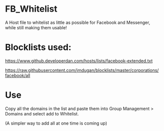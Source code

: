 # FB_Whitelist

A Host file to whitelist as little as possible for Facebook and Messenger, while still making them usable!
 
# Blocklists used:
https://www.github.developerdan.com/hosts/lists/facebook-extended.txt

https://raw.githubusercontent.com/jmdugan/blocklists/master/corporations/facebook/all



# Use

Copy all the domains in the list and paste them into Group Management > Domains and select add to Whitelist.

(A simpler way to add all at one time is coming up)
